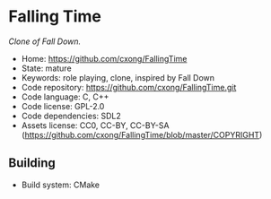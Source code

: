 # Falling Time

_Clone of Fall Down._

- Home: https://github.com/cxong/FallingTime
- State: mature
- Keywords: role playing, clone, inspired by Fall Down
- Code repository: https://github.com/cxong/FallingTime.git
- Code language: C, C++
- Code license: GPL-2.0
- Code dependencies: SDL2
- Assets license: CC0, CC-BY, CC-BY-SA (https://github.com/cxong/FallingTime/blob/master/COPYRIGHT)

## Building

- Build system: CMake